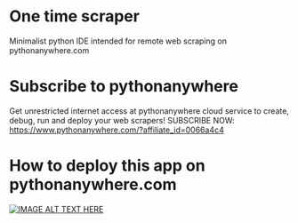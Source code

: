 # One time scraper
Minimalist python IDE intended for remote web scraping on pythonanywhere.com

# Subscribe to pythonanywhere
Get unrestricted internet access at pythonanywhere cloud service
to create, debug, run and deploy your web scrapers!
SUBSCRIBE NOW: https://www.pythonanywhere.com/?affiliate_id=0066a4c4

# How to deploy this app on pythonanywhere.com
[![IMAGE ALT TEXT HERE](https://img.youtube.com/vi/dGpc6yBe6iE/0.jpg)](https://www.youtube.com/watch?v=dGpc6yBe6iE)
